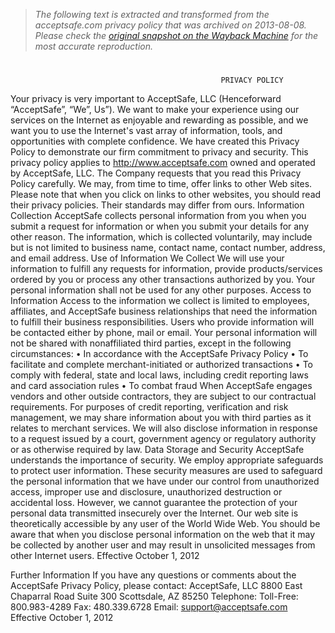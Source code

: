 > *The following text is extracted and transformed from the acceptsafe.com privacy policy that was archived on 2013-08-08. Please check the [original snapshot on the Wayback Machine](https://web.archive.org/web/20130808202829id_/http%3A//www.acceptsafe.com/static/downloads/AcceptSafe-PRIVACY-POLICY.pdf) for the most accurate reproduction.*

# 

                                                   PRIVACY POLICY
Your privacy is very important to AcceptSafe, LLC (Henceforward “AcceptSafe”, “We”, Us”). We want to make
your experience using our services on the Internet as enjoyable and rewarding as possible, and we want you to use
the Internet's vast array of information, tools, and opportunities with complete confidence.
We have created this Privacy Policy to demonstrate our firm commitment to privacy and security. This privacy
policy applies to http://www.acceptsafe.com owned and operated by AcceptSafe, LLC. The Company requests that
you read this Privacy Policy carefully.
We may, from time to time, offer links to other Web sites. Please note that when you click on links to other
websites, you should read their privacy policies. Their standards may differ from ours.
Information Collection
AcceptSafe collects personal information from you when you submit a request for information or when you submit
your details for any other reason. The information, which is collected voluntarily, may include but is not limited to
business name, contact name, contact number, address, and email address.
Use of Information We Collect
We will use your information to fulfill any requests for information, provide products/services ordered by you or
process any other transactions authorized by you. Your personal information shall not be used for any other
purposes.
Access to Information
Access to the information we collect is limited to employees, affiliates, and AcceptSafe business relationships that
need the information to fulfill their business responsibilities. Users who provide information will be contacted either
by phone, mail or email. Your personal information will not be shared with nonaffiliated third parties, except in the
following circumstances:
          • In accordance with the AcceptSafe Privacy Policy
          • To facilitate and complete merchant-initiated or authorized transactions
          • To comply with federal, state and local laws, including credit reporting laws and card association rules
          • To combat fraud
When AcceptSafe engages vendors and other outside contractors, they are subject to our contractual requirements.
For purposes of credit reporting, verification and risk management, we may share information about you with third
parties as it relates to merchant services. We will also disclose information in response to a request issued by a court,
government agency or regulatory authority or as otherwise required by law.
Data Storage and Security
AcceptSafe understands the importance of security. We employ appropriate safeguards to protect user information.
These security measures are used to safeguard the personal information that we have under our control from
unauthorized access, improper use and disclosure, unauthorized destruction or accidental loss. However, we cannot
guarantee the protection of your personal data transmitted insecurely over the Internet. Our web site is theoretically
accessible by any user of the World Wide Web. You should be aware that when you disclose personal information
on the web that it may be collected by another user and may result in unsolicited messages from other Internet users.
                                                                                              Effective October 1, 2012


Further Information
If you have any questions or comments about the AcceptSafe Privacy Policy, please contact:
AcceptSafe, LLC
8800 East Chaparral Road
Suite 300
Scottsdale, AZ 85250
Telephone:
Toll-Free: 800.983-4289
Fax: 480.339.6728
Email: support@acceptsafe.com
                                                                                        Effective October 1, 2012
